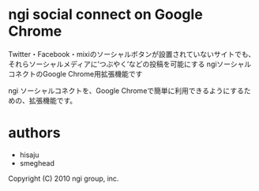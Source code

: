 # ngi social connect on Google Chrome

Twitter・Facebook・mixiのソーシャルボタンが設置されていないサイトでも、
それらソーシャルメディアに’つぶやく’などの投稿を可能にする
ngiソーシャルコネクトのGoogle Chrome用拡張機能です

ngi ソーシャルコネクトを、Google Chromeで簡単に利用できるようにするための、拡張機能です。

# authors
 - hisaju
 - smeghead

Copyright (C) 2010 ngi group, inc. 
